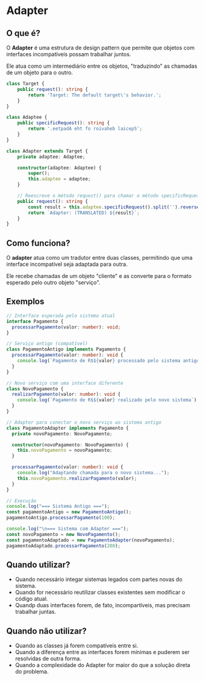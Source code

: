 # Adapter

## O que é?

O **Adapter** é uma estrutura de design pattern que permite que objetos com interfaces incompatíveis possam trabalhar juntos.

Ele atua como um intermediário entre os objetos, "traduzindo" as chamadas de um objeto para o outro.

```typescript
class Target {
    public request(): string {
        return 'Target: The default target\'s behavior.';
    }
}

class Adaptee {
    public specificRequest(): string {
        return '.eetpadA eht fo roivaheb laicepS';
    }
}

class Adapter extends Target {
    private adaptee: Adaptee;

    constructor(adaptee: Adaptee) {
        super();
        this.adaptee = adaptee;
    }

    // Reescreve o método request() para chamar o método specificRequest() do Adaptee
    public request(): string {
        const result = this.adaptee.specificRequest().split('').reverse().join('');
        return `Adapter: (TRANSLATED) ${result}`;
    }
}
```

## Como funciona?

O **adapter** atua como um tradutor entre duas classes, permitindo que uma interface incompatível seja adaptada para outra.

Ele recebe chamadas de um objeto "cliente" e as converte para o formato esperado pelo outro objeto "serviço".

## Exemplos

```typescript
// Interface esperada pelo sistema atual
interface Pagamento {
  processarPagamento(valor: number): void;
}

// Serviço antigo (compatível)
class PagamentoAntigo implements Pagamento {
  processarPagamento(valor: number): void {
    console.log(`Pagamento de R$${valor} processado pelo sistema antigo`);
  }
}

// Novo serviço com uma interface diferente
class NovoPagamento {
  realizarPagamento(valor: number): void {
    console.log(`Pagamento de R$${valor} realizado pelo novo sistema`);
  }
}

// Adapter para conectar o novo serviço ao sistema antigo
class PagamentoAdapter implements Pagamento {
  private novoPagamento: NovoPagamento;

  constructor(novoPagamento: NovoPagamento) {
    this.novoPagamento = novoPagamento;
  }

  processarPagamento(valor: number): void {
    console.log("Adaptando chamada para o novo sistema...");
    this.novoPagamento.realizarPagamento(valor);
  }
}

// Execução
console.log("=== Sistema Antigo ===");
const pagamentoAntigo = new PagamentoAntigo();
pagamentoAntigo.processarPagamento(100);

console.log("\n=== Sistema com Adapter ===");
const novoPagamento = new NovoPagamento();
const pagamentoAdaptado = new PagamentoAdapter(novoPagamento);
pagamentoAdaptado.processarPagamento(200);

```

## Quando utilizar?

- Quando necessário integar sistemas legados com partes novas do sistema.
- Quando for necessário reutilizar classes existentes sem modificar o código atual.
- Quandp duas interfaces forem, de fato, incompartíveis, mas precisam trabalhar juntas.

## Quando não utilizar?

- Quando as classes já forem compatíveis entre si.
- Quando a diferença entre as interfaces forem mínimas e puderem ser resolvidas de outra forma.
- Quando a complexidade do Adapter for maior do que a solução direta do problema.
